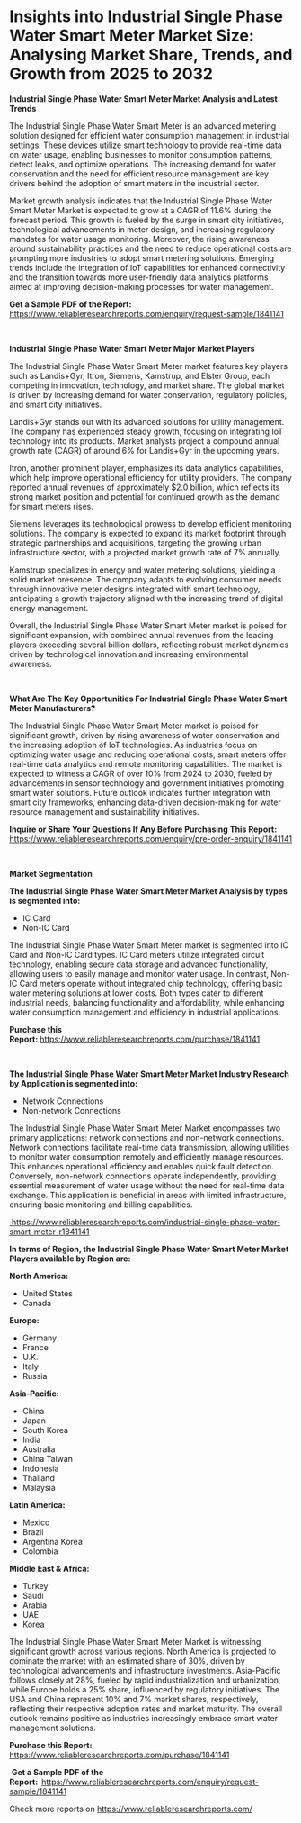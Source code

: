 <p><h1>Insights into Industrial Single Phase Water Smart Meter Market Size: Analysing Market Share, Trends, and Growth from 2025 to 2032</h1></p><p><strong>Industrial Single Phase Water Smart Meter Market Analysis and Latest Trends</strong></p>
<p><p>The Industrial Single Phase Water Smart Meter is an advanced metering solution designed for efficient water consumption management in industrial settings. These devices utilize smart technology to provide real-time data on water usage, enabling businesses to monitor consumption patterns, detect leaks, and optimize operations. The increasing demand for water conservation and the need for efficient resource management are key drivers behind the adoption of smart meters in the industrial sector.</p><p>Market growth analysis indicates that the Industrial Single Phase Water Smart Meter Market is expected to grow at a CAGR of 11.6% during the forecast period. This growth is fueled by the surge in smart city initiatives, technological advancements in meter design, and increasing regulatory mandates for water usage monitoring. Moreover, the rising awareness around sustainability practices and the need to reduce operational costs are prompting more industries to adopt smart metering solutions. Emerging trends include the integration of IoT capabilities for enhanced connectivity and the transition towards more user-friendly data analytics platforms aimed at improving decision-making processes for water management.</p></p>
<p><strong>Get a Sample PDF of the Report:&nbsp;</strong> <a href="https://www.reliableresearchreports.com/enquiry/request-sample/1841141?utm_campaign=2788&utm_medium=2&utm_source=Github&utm_content=ia&utm_term=12042025&utm_id=industrial-single-phase-water-smart-meter">https://www.reliableresearchreports.com/enquiry/request-sample/1841141</a></p>
<p>&nbsp;</p>
<p><strong>Industrial Single Phase Water Smart Meter Major Market Players</strong></p>
<p><p>The Industrial Single Phase Water Smart Meter market features key players such as Landis+Gyr, Itron, Siemens, Kamstrup, and Elster Group, each competing in innovation, technology, and market share. The global market is driven by increasing demand for water conservation, regulatory policies, and smart city initiatives.</p><p>Landis+Gyr stands out with its advanced solutions for utility management. The company has experienced steady growth, focusing on integrating IoT technology into its products. Market analysts project a compound annual growth rate (CAGR) of around 6% for Landis+Gyr in the upcoming years. </p><p>Itron, another prominent player, emphasizes its data analytics capabilities, which help improve operational efficiency for utility providers. The company reported annual revenues of approximately $2.0 billion, which reflects its strong market position and potential for continued growth as the demand for smart meters rises.</p><p>Siemens leverages its technological prowess to develop efficient monitoring solutions. The company is expected to expand its market footprint through strategic partnerships and acquisitions, targeting the growing urban infrastructure sector, with a projected market growth rate of 7% annually.</p><p>Kamstrup specializes in energy and water metering solutions, yielding a solid market presence. The company adapts to evolving consumer needs through innovative meter designs integrated with smart technology, anticipating a growth trajectory aligned with the increasing trend of digital energy management.</p><p>Overall, the Industrial Single Phase Water Smart Meter market is poised for significant expansion, with combined annual revenues from the leading players exceeding several billion dollars, reflecting robust market dynamics driven by technological innovation and increasing environmental awareness.</p></p>
<p>&nbsp;</p>
<p><strong>What Are The Key Opportunities For Industrial Single Phase Water Smart Meter Manufacturers?</strong></p>
<p><p>The Industrial Single Phase Water Smart Meter market is poised for significant growth, driven by rising awareness of water conservation and the increasing adoption of IoT technologies. As industries focus on optimizing water usage and reducing operational costs, smart meters offer real-time data analytics and remote monitoring capabilities. The market is expected to witness a CAGR of over 10% from 2024 to 2030, fueled by advancements in sensor technology and government initiatives promoting smart water solutions. Future outlook indicates further integration with smart city frameworks, enhancing data-driven decision-making for water resource management and sustainability initiatives.</p></p>
<p><strong>Inquire or Share Your Questions If Any Before Purchasing This Report:</strong> <a href="https://www.reliableresearchreports.com/enquiry/pre-order-enquiry/1841141?utm_campaign=2788&utm_medium=2&utm_source=Github&utm_content=ia&utm_term=12042025&utm_id=industrial-single-phase-water-smart-meter">https://www.reliableresearchreports.com/enquiry/pre-order-enquiry/1841141</a></p>
<p>&nbsp;</p>
<p><strong>Market Segmentation</strong></p>
<p><strong>The Industrial Single Phase Water Smart Meter Market Analysis by types is segmented into:</strong></p>
<p><ul><li>IC Card</li><li>Non-IC Card</li></ul></p>
<p><p>The Industrial Single Phase Water Smart Meter market is segmented into IC Card and Non-IC Card types. IC Card meters utilize integrated circuit technology, enabling secure data storage and advanced functionality, allowing users to easily manage and monitor water usage. In contrast, Non-IC Card meters operate without integrated chip technology, offering basic water metering solutions at lower costs. Both types cater to different industrial needs, balancing functionality and affordability, while enhancing water consumption management and efficiency in industrial applications.</p></p>
<p><strong>Purchase this Report:&nbsp;</strong><a href="https://www.reliableresearchreports.com/purchase/1841141?utm_campaign=2788&utm_medium=2&utm_source=Github&utm_content=ia&utm_term=12042025&utm_id=industrial-single-phase-water-smart-meter">https://www.reliableresearchreports.com/purchase/1841141</a></p>
<p>&nbsp;</p>
<p><strong>The Industrial Single Phase Water Smart Meter Market Industry Research by Application is segmented into:</strong></p>
<p><ul><li>Network Connections</li><li>Non-network Connections</li></ul></p>
<p><p>The Industrial Single Phase Water Smart Meter Market encompasses two primary applications: network connections and non-network connections. Network connections facilitate real-time data transmission, allowing utilities to monitor water consumption remotely and efficiently manage resources. This enhances operational efficiency and enables quick fault detection. Conversely, non-network connections operate independently, providing essential measurement of water usage without the need for real-time data exchange. This application is beneficial in areas with limited infrastructure, ensuring basic monitoring and billing capabilities.</p></p>
<p><a href="https://www.reliableresearchreports.com/industrial-single-phase-water-smart-meter-r1841141?utm_campaign=2788&utm_medium=2&utm_source=Github&utm_content=ia&utm_term=12042025&utm_id=industrial-single-phase-water-smart-meter">&nbsp;https://www.reliableresearchreports.com/industrial-single-phase-water-smart-meter-r1841141</a></p>
<p><strong>In terms of Region, the Industrial Single Phase Water Smart Meter Market Players available by Region are:</strong></p>
<p>
    <p> <strong> North America: </strong>
        <ul>
            <li>United States</li>
            <li>Canada</li>
        </ul>
        </p> 
    <p> <strong> Europe: </strong>
        <ul>
            <li>Germany</li>
            <li>France</li>
            <li>U.K.</li>
            <li>Italy</li>
            <li>Russia</li>
        </ul>
        </p> 
    <p> <strong> Asia-Pacific: </strong>
        <ul>
            <li>China</li>
            <li>Japan</li>
            <li>South Korea</li>
            <li>India</li>
            <li>Australia</li>
            <li>China Taiwan</li>
            <li>Indonesia</li>
            <li>Thailand</li>
            <li>Malaysia</li>
        </ul>
        </p> 
    <p> <strong> Latin America: </strong>
        <ul>
            <li>Mexico</li>
            <li>Brazil</li>
            <li>Argentina Korea</li>
            <li>Colombia</li>
        </ul>
        </p> 
    <p> <strong> Middle East & Africa: </strong>
        <ul>
            <li>Turkey</li>
            <li>Saudi</li>
            <li>Arabia</li>
            <li>UAE</li>
            <li>Korea</li>
        </ul>
    </p>
    </p>
<p><p>The Industrial Single Phase Water Smart Meter Market is witnessing significant growth across various regions. North America is projected to dominate the market with an estimated share of 30%, driven by technological advancements and infrastructure investments. Asia-Pacific follows closely at 28%, fueled by rapid industrialization and urbanization, while Europe holds a 25% share, influenced by regulatory initiatives. The USA and China represent 10% and 7% market shares, respectively, reflecting their respective adoption rates and market maturity. The overall outlook remains positive as industries increasingly embrace smart water management solutions.</p></p>
<p><strong>Purchase this Report: </strong><a href="https://www.reliableresearchreports.com/purchase/1841141?utm_campaign=2788&utm_medium=2&utm_source=Github&utm_content=ia&utm_term=12042025&utm_id=industrial-single-phase-water-smart-meter">https://www.reliableresearchreports.com/purchase/1841141</a></p>
<p>&nbsp;<strong>Get a Sample PDF of the Report:&nbsp;&nbsp;</strong><a href="https://www.reliableresearchreports.com/enquiry/request-sample/1841141?utm_campaign=2788&utm_medium=2&utm_source=Github&utm_content=ia&utm_term=12042025&utm_id=industrial-single-phase-water-smart-meter">https://www.reliableresearchreports.com/enquiry/request-sample/1841141</a></p>
<p><strong></strong></p>
<p>Check more reports on <a href="https://www.reliableresearchreports.com/?utm_campaign=2788&utm_medium=2&utm_source=Github&utm_content=ia&utm_term=12042025&utm_id=industrial-single-phase-water-smart-meter">https://www.reliableresearchreports.com/</a></p>